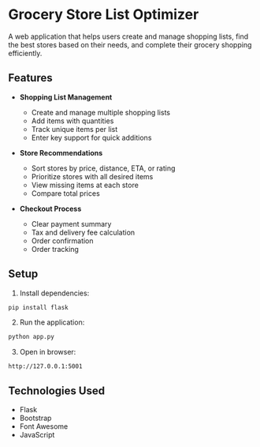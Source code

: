 # Grocery Store List Optimizer

A web application that helps users create and manage shopping lists, find the best stores based on their needs, and complete their grocery shopping efficiently.

## Features

- **Shopping List Management**
  - Create and manage multiple shopping lists
  - Add items with quantities
  - Track unique items per list
  - Enter key support for quick additions

- **Store Recommendations**
  - Sort stores by price, distance, ETA, or rating
  - Prioritize stores with all desired items
  - View missing items at each store
  - Compare total prices

- **Checkout Process**
  - Clear payment summary
  - Tax and delivery fee calculation
  - Order confirmation
  - Order tracking

## Setup

1. Install dependencies:
```bash
pip install flask
```

2. Run the application:
```bash
python app.py
```

3. Open in browser:
```
http://127.0.0.1:5001
```

## Technologies Used

- Flask
- Bootstrap
- Font Awesome
- JavaScript
